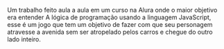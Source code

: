 Um trabalho feito aula a aula em um curso na Alura onde o maior objetivo era entender A lógica de programação usando a linguagem JavaScript, esse é um jogo que tem um objetivo de fazer com que seu personagem atravesse a avenida sem ser atropelado pelos carros e chegue do outro lado inteiro.
